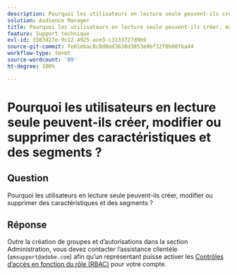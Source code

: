 ```yaml
---
description: Pourquoi les utilisateurs en lecture seule peuvent-ils créer, modifier ou supprimer des caractéristiques et des segments ?
solution: Audience Manager
title: Pourquoi les utilisateurs en lecture seule peuvent-ils créer, modifier ou supprimer des caractéristiques et des segments ?
feature: Support technique
exl-id: 3383d27e-9c12-4925-ace3-c3133727d9b9
source-git-commit: fe01ebac8c0d0ad3630d3853e0bf32f0b00f6a44
workflow-type: tm+mt
source-wordcount: '89'
ht-degree: 100%

---
```


# Pourquoi les utilisateurs en lecture seule peuvent-ils créer, modifier ou supprimer des caractéristiques et des segments ?

## Question

Pourquoi les utilisateurs en lecture seule peuvent-ils créer, modifier ou supprimer des caractéristiques et des segments ?

## Réponse

Outre la création de groupes et d’autorisations dans la section Administration, vous devez contacter l’assistance clientèle (`amsupport@adobe.com`) afin qu’un représentant puisse activer les [Contrôles d’accès en fonction du rôle (RBAC)](../features/administration/administration-overview.md) pour votre compte.
